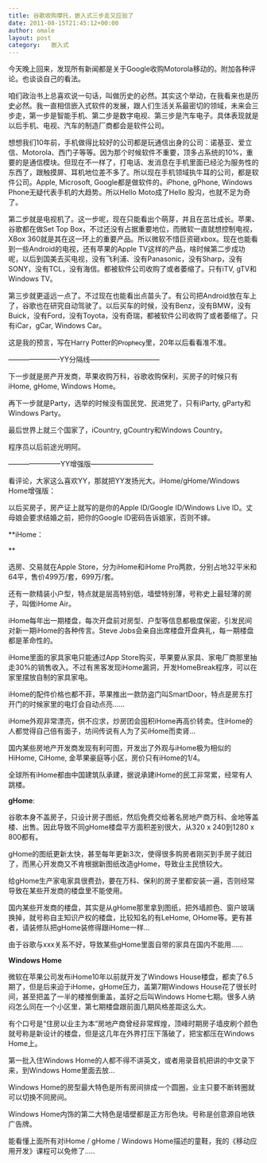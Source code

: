 ```yaml
---
title: 谷歌收购摩托，嵌入式三步走又应验了
date: 2011-08-15T21:45:12+00:00
author: omale
layout: post
category:   嵌入式  
---
```

今天晚上回来，发现所有新闻都是关于Google收购Motorola移动的。附加各种评论。也谈谈自己的看法。

咱们政治书上总喜欢说一句话，叫做历史的必然。其实这个举动，在我看来也是历史必然。我一直相信嵌入式软件的发展，跟人们生活关系最密切的领域，未来会三步走，第一步是智能手机、第二步是数字电视、第三步是汽车电子。具体表现就是以后手机、电视、汽车的制造厂商都会是软件公司。

想想我们10年前，手机做得比较好的公司都是玩通信出身的公司：诺基亚、爱立信、Motorola、西门子等等。因为那个时候软件不重要，顶多占系统的10%，重要的是通信模块。但现在不一样了，打电话、发消息在手机里面已经沦为服务性的东西了，跟触摸屏、耳机地位差不多了。所以现在手机领域执牛耳的公司，都是软件公司。Apple, Microsoft, Google都是做软件的。iPhone, gPhone, Windows Phone无疑代表手机的大趋势。所以Hello Moto成了Hello 股沟，也就不足为奇了。

第二步就是电视机了。这一步呢，现在只能看出个萌芽，并且在茁壮成长。苹果、谷歌都在做Set Top Box，不过还没有占据重要地位，而微软一直就想控制电视，XBox 360就是其在这一环上的重要产品。所以微软不惜巨资砸xbox。现在也能看到一些Android的电视，还有苹果的Apple TV这样的产品，啥时候第二步成功呢，以后到国美去买电视，没有飞利浦、没有Panasonic，没有Sharp，没有SONY，没有TCL，没有海信。都被软件公司收购了或者萎缩了。只有iTV, gTV和Windows TV。

第三步就更遥远一点了。不过现在也能看出点苗头了。有公司把Android放在车上了，谷歌也在研究自动驾驶了。以后买车的时候，没有Benz，没有BMW，没有Buick，没有Ford，没有Toyota，没有奇瑞，都被软件公司收购了或者萎缩了。只有iCar，gCar, Windows Car。

这是我的预言，写在Harry Potter的<span class="Apple-style-span" style="color: rgb(0, 0, 0); font-family: arial, sans-serif; line-height: 16px; font-size: small; ">Prophecy</span>里，20年以后看看准不准。

&#8212;&#8212;&#8212;&#8212;&#8212;&#8212;&#8212;-YY分隔线&#8212;&#8212;&#8212;&#8212;&#8212;&#8212;&#8212;&#8212;&#8212;&#8212;

下一步就是房产开发商，苹果收购万科，谷歌收购保利，买房子的时候只有iHome, gHome, Windows Home。

再下一步就是Party，选举的时候没有国民党、民进党了，只有iParty, gParty和Windows Party。

最后世界上就三个国家了，iCountry, gCountry和Windows Country。

程序员以后前途光明阿。

&#8212;&#8212;&#8212;&#8212;&#8212;&#8212;&#8212;&#8211;YY增强版&#8212;&#8212;&#8212;&#8212;&#8212;&#8212;&#8212;&#8212;&#8212;

看评论，大家这么喜欢YY，那就把YY发扬光大。iHome/gHome/Windows Home增强版：

以后买房子，房产证上就写的是你的Apple ID/Google ID/Windows Live ID。丈母娘会要求结婚之前，把你的Google ID密码告诉娘家，否则不嫁。

**iHome：
	  
** 

选房、交易就在Apple Store，分为iHome和iHome Pro两款，分别占地32平米和64平，售价499万/套，699万/套。

还有一款精装小户型，特点就是层高特别低，墙壁特别薄，号称史上最轻薄的房子，叫做iHome Air。

iHome每年出一期楼盘，每次开盘前对房型、户型等信息都极度保密，引发民间对新一期iHome的各种传言。Steve Jobs会亲自出席楼盘开盘典礼，每一期楼盘都是革命性的。

iHome里面的家具家电只能通过App Store购买，苹果要从家具、家电厂商那里抽走30%的销售收入。不过有黑客发现iHome漏洞，开发HomeBreak程序，可以在家里摆放自制的家具家电。

iHome的配件价格也都不菲，苹果推出一款防盗门叫SmartDoor，特点是房东打开门的时候家里的电灯会自动点亮&hellip;&hellip;

iHome外观非常漂亮，供不应求，炒房团会囤积iHome再高价转卖。住iHome的人都觉得自己倍有面子，坊间传说有人为了买iHome而卖肾&#8230;

国内某些房地产开发商发现有利可图，开发出了外观与iHome极为相似的HiHome, CiHome, 金苹果豪庭等小区，房价只有iHome的1/4。

全球所有iHome都由中国建筑队承建，据说承建iHome的民工非常累，经常有人跳楼。

**gHome**:

谷歌本身不盖房子，只设计房子图纸，然后免费交给著名房地产商万科、金地等盖楼、出售。因此导致不同gHome楼盘平方面积差别很大，从320 x 240到1280 x 800都有。

gHome的图纸更新太快，甚至每年更新3次，使得很多购房者刚买到手房子就旧了，而黑心开发商又不肯根据新图纸改造gHome，导致业主民愤较大。

给gHome生产家电家具很费劲，要在万科、保利的房子里都安装一遍，否则经常导致在某些开发商的楼盘里不能使用。

国内某些开发商的楼盘，其实是从gHome那里拿到图纸，把外墙颜色、窗户玻璃换掉，就号称自主知识产权的楼盘，比较知名的有LeHome, OHome等。更有甚者，请装修队把gHome装修得跟iHome一样&#8230;

由于谷歌与xxx关系不好，导致某些gHome里面自带的家具在国内不能用&#8230;&#8230;

**Windows Home**

微软在苹果公司发布iHome10年以前就开发了Windows House楼盘，都卖了6.5期了，但是后来迫于iHome，gHome压力，盖第7期Windows House花了很长时间，甚至把盖了一半的楼推倒重盖，盖好之后叫Windows Home七期。很多人纳闷怎么同在一个小区里，第七期楼盘跟前面几期风格差距这么大。

有个口号是&ldquo;住房以业主为本&ldquo;房地产商曾经非常辉煌，顶峰时期房子墙皮刷个颜色就号称是新设计的楼盘，但是这几年在外界打压下落破了，把宝都压在Windows Home上。

第一批入住Windows Home的人都不得不讲英文，或者用录音机把讲的中文录下来，到Windows Home里面去放&#8230;

Windows Home的房型最大特色是所有房间排成一个圆圈，业主只要不断转圈就可以切换不同房间。

Windows Home内饰的第二大特色是墙壁都是正方形色块。号称是创意源自地铁广告牌。

 

能看懂上面所有对iHome / gHome / Windows Home描述的童鞋，我的《移动应用开发》课程可以免修了&#8230;..